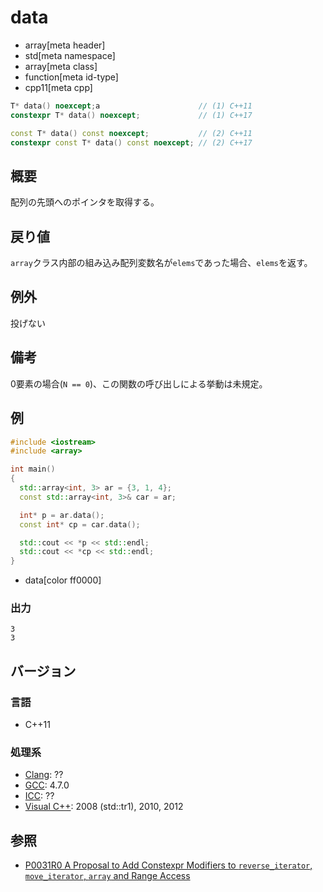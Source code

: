 # data
* array[meta header]
* std[meta namespace]
* array[meta class]
* function[meta id-type]
* cpp11[meta cpp]

```cpp
T* data() noexcept;a                      // (1) C++11
constexpr T* data() noexcept;             // (1) C++17

const T* data() const noexcept;           // (2) C++11
constexpr const T* data() const noexcept; // (2) C++17
```

## 概要
配列の先頭へのポインタを取得する。


## 戻り値
`array`クラス内部の組み込み配列変数名が`elems`であった場合、`elems`を返す。


## 例外
投げない


## 備考
0要素の場合(`N == 0`)、この関数の呼び出しによる挙動は未規定。


## 例
```cpp example
#include <iostream>
#include <array>

int main()
{
  std::array<int, 3> ar = {3, 1, 4};
  const std::array<int, 3>& car = ar;

  int* p = ar.data();
  const int* cp = car.data();

  std::cout << *p << std::endl;
  std::cout << *cp << std::endl;
}
```
* data[color ff0000]


### 出力
```
3
3
```


## バージョン
### 言語
- C++11


### 処理系
- [Clang](/implementation.md#clang): ??
- [GCC](/implementation.md#gcc): 4.7.0
- [ICC](/implementation.md#icc): ??
- [Visual C++](/implementation.md#visual_cpp): 2008 (std::tr1), 2010, 2012


## 参照
- [P0031R0 A Proposal to Add Constexpr Modifiers to `reverse_iterator`, `move_iterator`, `array` and Range Access](http://www.open-std.org/jtc1/sc22/wg21/docs/papers/2015/p0031r0.html)
